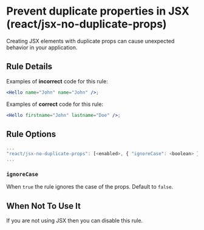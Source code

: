 # Prevent duplicate properties in JSX (react/jsx-no-duplicate-props)

Creating JSX elements with duplicate props can cause unexpected behavior in your application.

## Rule Details

Examples of **incorrect** code for this rule:

```jsx
<Hello name="John" name="John" />;
```

Examples of **correct** code for this rule:

```jsx
<Hello firstname="John" lastname="Doe" />;
```

## Rule Options

```js
...
"react/jsx-no-duplicate-props": [<enabled>, { "ignoreCase": <boolean> }]
...
```

### `ignoreCase`

When `true` the rule ignores the case of the props. Default to `false`.

## When Not To Use It

If you are not using JSX then you can disable this rule.
